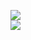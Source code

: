 [![](https://img.shields.io/badge/Made%20With-Github%20Spray-lightgrey.svg?style=for-the-badge&logo=github)](https://github.com/Annihil/github-spray#10740)  
[![](https://i.imgur.com/2DrTn0Z.gif)](https://github.com/Annihil/github-spray)